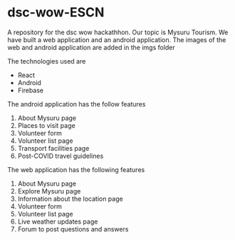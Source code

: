# dsc-wow-ESCN
A repository for the dsc wow hackathhon. Our topic is Mysuru Tourism.
We have built a web application and an android application.
The images of the web and android application are added in the imgs folder

The technologies used are
- React
- Android
- Firebase

The android application has the follow features
1) About Mysuru page
2) Places to visit page
3) Volunteer form 
4) Volunteer list page
5) Transport facilities page
6) Post-COVID travel guidelines

The web application has the following features
1) About Mysuru page
2) Explore Mysuru page
3) Information about the location page
4) Volunteer form
5) Volunteer list page
6) Live weather updates page
7) Forum to post questions and answers


